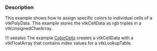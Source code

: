 ### Description
This example shows how to assign specific colors to individual cells of a vtkPolyData. This example stores the vtkCellData as rgb triples in a vtkUnsignedCharArray.

!!! seealso
    The example [ColorCells](/Cxx/PolyData/ColorCells) creates a vtkCellData with a vtkFloatArray that contains index values for a vtkLookupTable.
